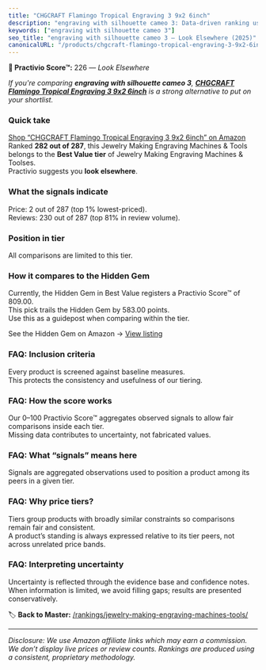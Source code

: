```yaml
---
title: "CHGCRAFT Flamingo Tropical Engraving 3 9x2 6inch"
description: "engraving with silhouette cameo 3: Data-driven ranking using the Practivio Score™. Positioned by quality, value, demand, findability, momentum."
keywords: ["engraving with silhouette cameo 3"]
seo_title: "engraving with silhouette cameo 3 — Look Elsewhere (2025)"
canonicalURL: "/products/chgcraft-flamingo-tropical-engraving-3-9x2-6inch-B0F1MLNH6W/"
---
```


**🚫 Practivio Score™:** 226 — _Look Elsewhere_


*If you're comparing **engraving with silhouette cameo 3**, **[CHGCRAFT Flamingo Tropical Engraving 3 9x2 6inch](https://www.amazon.com/dp/B0F1MLNH6W?tag=practivio-20)** is a strong alternative to put on your shortlist.*
### Quick take
[Shop “CHGCRAFT Flamingo Tropical Engraving 3 9x2 6inch” on Amazon](https://www.amazon.com/dp/B0F1MLNH6W?tag=practivio-20)
Ranked **282 out of 287**, this Jewelry Making Engraving Machines & Tools belongs to the **Best Value tier** of Jewelry Making Engraving Machines & Toolses.  
Practivio suggests you **look elsewhere**.

### What the signals indicate
Price: 2 out of 287 (top 1% lowest-priced).  
Reviews: 230 out of 287 (top 81% in review volume).  

### Position in tier
All comparisons are limited to this tier.

### How it compares to the Hidden Gem
Currently, the Hidden Gem in Best Value registers a Practivio Score™ of 809.00.  
This pick trails the Hidden Gem by 583.00 points.  
Use this as a guidepost when comparing within the tier.  

See the Hidden Gem on Amazon → [View listing](https://www.amazon.com/dp/B077Y86FKJ?tag=practivio-20)

### FAQ: Inclusion criteria
Every product is screened against baseline measures.  
This protects the consistency and usefulness of our tiering.

### FAQ: How the score works
Our 0–100 Practivio Score™ aggregates observed signals to allow fair comparisons inside each tier.  
Missing data contributes to uncertainty, not fabricated values.

### FAQ: What “signals” means here
Signals are aggregated observations used to position a product among its peers in a given tier.

### FAQ: Why price tiers?
Tiers group products with broadly similar constraints so comparisons remain fair and consistent.  
A product’s standing is always expressed relative to its tier peers, not across unrelated price bands.

### FAQ: Interpreting uncertainty
Uncertainty is reflected through the evidence base and confidence notes.  
When information is limited, we avoid filling gaps; results are presented conservatively.


🏷️ **Back to Master:** [/rankings/jewelry-making-engraving-machines-tools/](/rankings/jewelry-making-engraving-machines-tools/)

---
_Disclosure: We use Amazon affiliate links which may earn a commission. We don’t display live prices or review counts. Rankings are produced using a consistent, proprietary methodology._
